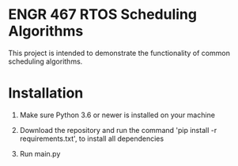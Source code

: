 # ENGR 467 RTOS Scheduling Algorithms

This project is intended to demonstrate the functionality of common scheduling algorithms.

# Installation

1. Make sure Python 3.6 or newer is installed on your machine

2. Download the repository and run the command 'pip install -r requirements.txt', to install all dependencies

3. Run main.py
